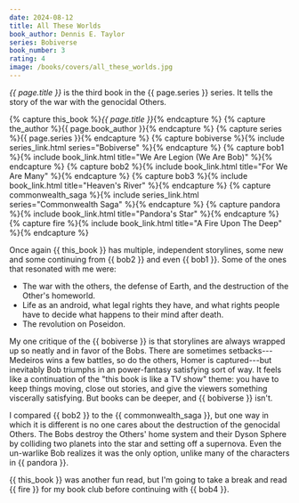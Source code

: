 ```yaml
---
date: 2024-08-12
title: All These Worlds
book_author: Dennis E. Taylor
series: Bobiverse
book_number: 3
rating: 4
image: /books/covers/all_these_worlds.jpg
---
```


<cite class="book-title">{{ page.title }}</cite> is the third book in the
<span class="book-series">{{ page.series }}</span> series. It tells the story
of the war with the genocidal Others.

{% capture this_book %}<cite class="book-title">{{ page.title }}</cite>{% endcapture %}
{% capture the_author %}<span class="author-name">{{ page.book_author }}</span>{% endcapture %}
{% capture series %}<span class="book-series">{{ page.series }}</span>{% endcapture %}
{% capture bobiverse %}{% include series_link.html series="Bobiverse" %}{% endcapture %}
{% capture bob1 %}{% include book_link.html title="We Are Legion (We Are Bob)" %}{% endcapture %}
{% capture bob2 %}{% include book_link.html title="For We Are Many" %}{% endcapture %}
{% capture bob3 %}{% include book_link.html title="Heaven's River" %}{% endcapture %}
{% capture commonwealth_saga %}{% include series_link.html series="Commonwealth Saga" %}{% endcapture %}
{% capture pandora %}{% include book_link.html title="Pandora's Star" %}{% endcapture %}
{% capture fire %}{% include book_link.html title="A Fire Upon The Deep" %}{% endcapture %}

Once again {{ this_book }} has multiple, independent storylines, some new and
some continuing from {{ bob2 }} and even {{ bob1 }}. Some of the ones that
resonated with me were:

- The war with the others, the defense of Earth, and the destruction of the
  Other's homeworld.
- Life as an android, what legal rights they have, and what rights people have
  to decide what happens to their mind after death.
- The revolution on Poseidon.

My one critique of the {{ bobiverse }} is that storylines are always wrapped
up so neatly and in favor of the Bobs. There are sometimes setbacks---Medeiros
wins a few battles, so do the others, Homer is captured---but inevitably Bob
triumphs in an power-fantasy satisfying sort of way. It feels like a
continuation of the "this book is like a TV show" theme: you have to keep
things moving, close out stories, and give the viewers something viscerally
satisfying. But books can be deeper, and {{ bobiverse }} isn't.

I compared {{ bob2 }} to the {{ commonwealth_saga }}, but one way in which it
is different is no one cares about the destruction of the genocidal Others.
The Bobs destroy the Others' home system and their Dyson Sphere by colliding
two planets into the star and setting off a supernova. Even the un-warlike Bob
realizes it was the only option, unlike many of the characters in {{ pandora
}}.

{{ this_book }} was another fun read, but I'm going to take a break and read
{{ fire }} for my book club before continuing with {{ bob4 }}.
